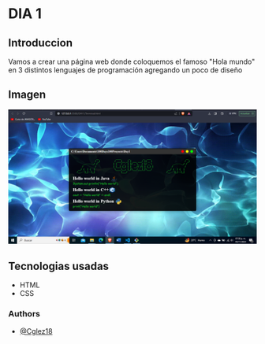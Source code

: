# DIA 1

## Introduccion

Vamos a crear una página web donde coloquemos el famoso "Hola mundo" en 3 distintos lenguajes de programación agregando un poco de diseño

## Imagen 

![iMAGEN REPRESENTATIVA](DAY1.png)

## Tecnologias usadas
* HTML
* CSS

### Authors

- [@Cglez18](https://github.com/Cglez18)